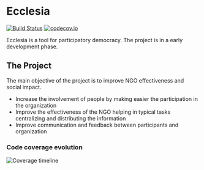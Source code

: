 Ecclesia
===============================

[![Build Status](https://travis-ci.org/earelin/ecclesia.svg)](https://travis-ci.org/earelin/ecclesia)
[![codecov.io](https://codecov.io/github/earelin/ecclesia/coverage.svg)](https://codecov.io/github/earelin/ecclesia)

Ecclesia is a tool for participatory democracy. 
The project is in a early development phase.

## The Project

The main objective of the project is to improve NGO effectiveness and social impact.

- Increase the involvement of people by making easier the participation in the organization
- Improve the effectiveness of the NGO helping in typical tasks centralizing and distributing the information
- Improve communication and feedback between participants and organization

### Code coverage evolution

![Coverage timeline](https://codecov.io/github/earelin/ecclesia/branch.svg?branch=master)
